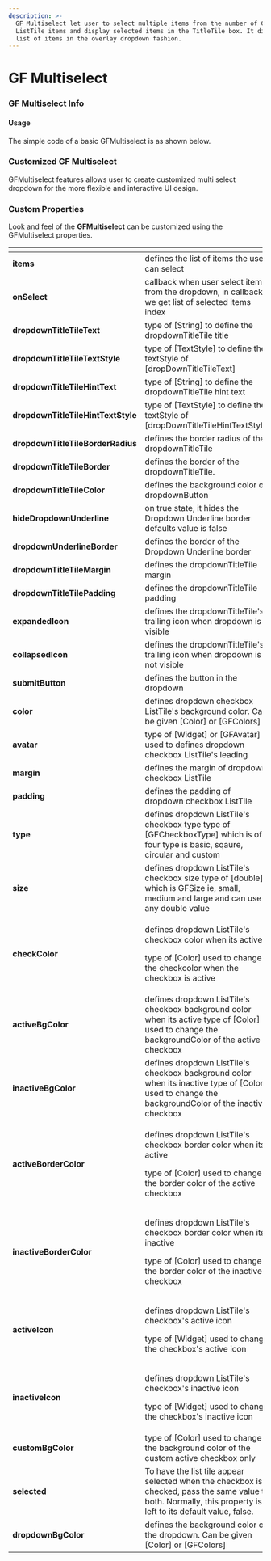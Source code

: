 ```yaml
---
description: >-
  GF Multiselect let user to select multiple items from the number of Checkbox
  ListTile items and display selected items in the TitleTile box. It displays
  list of items in the overlay dropdown fashion.
---
```


# GF Multiselect

### GF Multiselect Info

#### Usage

The simple code of a basic GFMultiselect is as shown below. 



### Customized GF Multiselect

GFMultiselect features allows user to create customized multi select dropdown for the more flexible and interactive UI design.

### Custom Properties

Look and feel of the **GFMultiselect** can be customized using the GFMultiselect properties.

<table>
  <thead>
    <tr>
      <th style="text-align:left"></th>
      <th style="text-align:left"></th>
    </tr>
  </thead>
  <tbody>
    <tr>
      <td style="text-align:left"><b>items</b>
      </td>
      <td style="text-align:left">defines the list of items the user can select</td>
    </tr>
    <tr>
      <td style="text-align:left"><b>onSelect</b>
      </td>
      <td style="text-align:left">callback when user select item from the dropdown, in callback we get list
        of selected items index</td>
    </tr>
    <tr>
      <td style="text-align:left"><b>dropdownTitleTileText</b>
      </td>
      <td style="text-align:left">type of [String] to define the dropdownTitleTile title</td>
    </tr>
    <tr>
      <td style="text-align:left"><b>dropdownTitleTileTextStyle</b>
      </td>
      <td style="text-align:left">type of [TextStyle] to define the textStyle of [dropDownTitleTileText]</td>
    </tr>
    <tr>
      <td style="text-align:left"><b>dropdownTitleTileHintText</b>
      </td>
      <td style="text-align:left">type of [String] to define the dropdownTitleTile hint text</td>
    </tr>
    <tr>
      <td style="text-align:left"><b>dropdownTitleTileHintTextStyle</b>
      </td>
      <td style="text-align:left">type of [TextStyle] to define the textStyle of [dropDownTitleTileHintTextStyle]</td>
    </tr>
    <tr>
      <td style="text-align:left"><b>dropdownTitleTileBorderRadius</b>
      </td>
      <td style="text-align:left">defines the border radius of the dropdownTitleTile</td>
    </tr>
    <tr>
      <td style="text-align:left"><b>dropdownTitleTileBorder</b>
      </td>
      <td style="text-align:left">defines the border of the dropdownTitleTile.</td>
    </tr>
    <tr>
      <td style="text-align:left"><b>dropdownTitleTileColor</b>
      </td>
      <td style="text-align:left">defines the background color of dropdownButton</td>
    </tr>
    <tr>
      <td style="text-align:left"><b>hideDropdownUnderline</b>
      </td>
      <td style="text-align:left">on true state, it hides the Dropdown Underline border defaults value is
        false</td>
    </tr>
    <tr>
      <td style="text-align:left"><b>dropdownUnderlineBorder</b>
      </td>
      <td style="text-align:left">defines the border of the Dropdown Underline border</td>
    </tr>
    <tr>
      <td style="text-align:left"><b>dropdownTitleTileMargin</b>
      </td>
      <td style="text-align:left">defines the dropdownTitleTile margin</td>
    </tr>
    <tr>
      <td style="text-align:left"><b>dropdownTitleTilePadding</b>
      </td>
      <td style="text-align:left">defines the dropdownTitleTile padding</td>
    </tr>
    <tr>
      <td style="text-align:left"><b>expandedIcon</b>
      </td>
      <td style="text-align:left">defines the dropdownTitleTile&apos;s trailing icon when dropdown is visible</td>
    </tr>
    <tr>
      <td style="text-align:left"><b>collapsedIcon</b>
      </td>
      <td style="text-align:left">defines the dropdownTitleTile&apos;s trailing icon when dropdown is not
        visible</td>
    </tr>
    <tr>
      <td style="text-align:left"><b>submitButton</b>
      </td>
      <td style="text-align:left">defines the button in the dropdown</td>
    </tr>
    <tr>
      <td style="text-align:left"><b>color</b>
      </td>
      <td style="text-align:left">defines dropdown checkbox ListTile&apos;s background color. Can be given
        [Color] or [GFColors]</td>
    </tr>
    <tr>
      <td style="text-align:left"><b>avatar</b>
      </td>
      <td style="text-align:left">type of [Widget] or [GFAvatar] used to defines dropdown checkbox ListTile&apos;s
        leading</td>
    </tr>
    <tr>
      <td style="text-align:left"><b>margin</b>
      </td>
      <td style="text-align:left">defines the margin of dropdown checkbox ListTile</td>
    </tr>
    <tr>
      <td style="text-align:left"><b>padding</b>
      </td>
      <td style="text-align:left">defines the padding of dropdown checkbox ListTile</td>
    </tr>
    <tr>
      <td style="text-align:left"><b>type</b>
      </td>
      <td style="text-align:left">defines dropdown ListTile&apos;s checkbox type type of [GFCheckboxType]
        which is of four type is basic, sqaure, circular and custom</td>
    </tr>
    <tr>
      <td style="text-align:left"><b>size</b>
      </td>
      <td style="text-align:left">defines dropdown ListTile&apos;s checkbox size type of [double] which
        is GFSize ie, small, medium and large and can use any double value</td>
    </tr>
    <tr>
      <td style="text-align:left"><b>checkColor</b>
      </td>
      <td style="text-align:left">
        <p>defines dropdown ListTile&apos;s checkbox color when its active</p>
        <p>type of [Color] used to change the checkcolor when the checkbox is active</p>
      </td>
    </tr>
    <tr>
      <td style="text-align:left"><b>activeBgColor</b>
      </td>
      <td style="text-align:left">defines dropdown ListTile&apos;s checkbox background color when its active
        type of [Color] used to change the backgroundColor of the active checkbox</td>
    </tr>
    <tr>
      <td style="text-align:left"><b>inactiveBgColor</b>
      </td>
      <td style="text-align:left">defines dropdown ListTile&apos;s checkbox background color when its inactive
        type of [Color] used to change the backgroundColor of the inactive checkbox</td>
    </tr>
    <tr>
      <td style="text-align:left"><b>activeBorderColor</b>
      </td>
      <td style="text-align:left">
        <p>defines dropdown ListTile&apos;s checkbox border color when its active</p>
        <p>type of [Color] used to change the border color of the active checkbox</p>
      </td>
    </tr>
    <tr>
      <td style="text-align:left"><b>inactiveBorderColor</b>
      </td>
      <td style="text-align:left">
        <p>defines dropdown ListTile&apos;s checkbox border color when its inactive</p>
        <p>type of [Color] used to change the border color of the inactive checkbox</p>
      </td>
    </tr>
    <tr>
      <td style="text-align:left"><b>activeIcon</b>
      </td>
      <td style="text-align:left">
        <p>defines dropdown ListTile&apos;s checkbox&apos;s active icon</p>
        <p>type of [Widget] used to change the checkbox&apos;s active icon</p>
      </td>
    </tr>
    <tr>
      <td style="text-align:left"><b>inactiveIcon</b>
      </td>
      <td style="text-align:left">
        <p>defines dropdown ListTile&apos;s checkbox&apos;s inactive icon</p>
        <p>type of [Widget] used to change the checkbox&apos;s inactive icon</p>
      </td>
    </tr>
    <tr>
      <td style="text-align:left"><b>customBgColor</b>
      </td>
      <td style="text-align:left">type of [Color] used to change the background color of the custom active
        checkbox only</td>
    </tr>
    <tr>
      <td style="text-align:left"><b>selected</b>
      </td>
      <td style="text-align:left">To have the list tile appear selected when the checkbox is checked, pass
        the same value to both. Normally, this property is left to its default
        value, false.</td>
    </tr>
    <tr>
      <td style="text-align:left"><b>dropdownBgColor</b>
      </td>
      <td style="text-align:left">defines the background color of the dropdown. Can be given [Color] or
        [GFColors]</td>
    </tr>
  </tbody>
</table>

